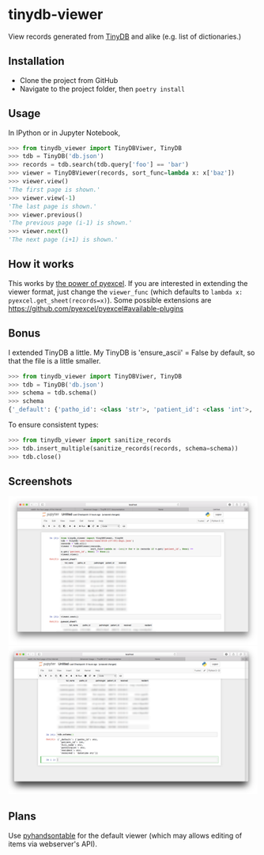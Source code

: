 # tinydb-viewer

View records generated from [TinyDB](https://tinydb.readthedocs.io/en/latest/index.html) and alike (e.g. list of dictionaries.)

## Installation

- Clone the project from GitHub
- Navigate to the project folder, then `poetry install`

## Usage

In IPython or in Jupyter Notebook,

```python
>>> from tinydb_viewer import TinyDBViwer, TinyDB
>>> tdb = TinyDB('db.json')
>>> records = tdb.search(tdb.query['foo'] == 'bar')
>>> viewer = TinyDBViewer(records, sort_func=lambda x: x['baz'])
>>> viewer.view()
'The first page is shown.'
>>> viewer.view(-1)
'The last page is shown.'
>>> viewer.previous()
'The previous page (i-1) is shown.'
>>> viewer.next()
'The next page (i+1) is shown.'
```

## How it works

This works by [the power of pyexcel](https://pyexcel.readthedocs.io/en/latest/design.html#examples-of-supported-data-structure). If you are interested in extending the viewer format, just change the `viewer_func` (which defaults to `lambda x: pyexcel.get_sheet(records=x)`). Some possible extensions are https://github.com/pyexcel/pyexcel#available-plugins

## Bonus

I extended TinyDB a little. My TinyDB is 'ensure_ascii' = False by default, so that the file is a little smaller.

```python
>>> from tinydb_viewer import TinyDBViwer, TinyDB
>>> tdb = TinyDB('db.json')
>>> schema = tdb.schema()
>>> schema
{'_default': {'patho_id': <class 'str'>, 'patient_id': <class 'int'>, 'full_name': <class 'str'>, 'pathologist': <class 'str'>, 'resident': <class 'str'>, 'received': 'datetime str'}}
```

To ensure consistent types:

```python
>>> from tinydb_viewer import sanitize_records
>>> tdb.insert_multiple(sanitize_records(records, schema=schema))
>>> tdb.close()
```

## Screenshots

![](/screenshots/jupyter0.png?raw=true)
![](/screenshots/jupyter1.png?raw=true)

## Plans

Use [pyhandsontable](https://github.com/patarapolw/pyhandsontable) for the default viewer (which may allows editing of items via webserver's API).
